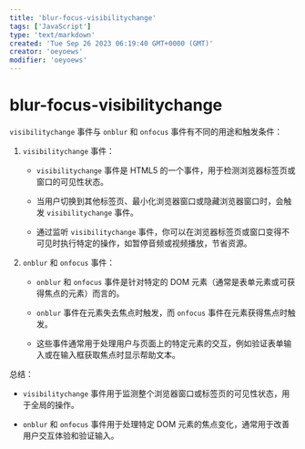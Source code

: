 ```yaml
---
title: 'blur-focus-visibilitychange'
tags: ['JavaScript']
type: 'text/markdown'
created: 'Tue Sep 26 2023 06:19:40 GMT+0000 (GMT)'
creator: 'oeyoews'
modifier: 'oeyoews'
---
```


# blur-focus-visibilitychange

`visibilitychange` 事件与 `onblur` 和 `onfocus` 事件有不同的用途和触发条件：

1. `visibilitychange` 事件：

    * `visibilitychange` 事件是 HTML5 的一个事件，用于检测浏览器标签页或窗口的可见性状态。

    * 当用户切换到其他标签页、最小化浏览器窗口或隐藏浏览器窗口时，会触发 `visibilitychange` 事件。

    * 通过监听 `visibilitychange` 事件，你可以在浏览器标签页或窗口变得不可见时执行特定的操作，如暂停音频或视频播放，节省资源。

1. `onblur` 和 `onfocus` 事件：

    * `onblur` 和 `onfocus` 事件是针对特定的 DOM 元素（通常是表单元素或可获得焦点的元素）而言的。

    * `onblur` 事件在元素失去焦点时触发，而 `onfocus` 事件在元素获得焦点时触发。

    * 这些事件通常用于处理用户与页面上的特定元素的交互，例如验证表单输入或在输入框获取焦点时显示帮助文本。

总结：

* `visibilitychange` 事件用于监测整个浏览器窗口或标签页的可见性状态，用于全局的操作。

* `onblur` 和 `onfocus` 事件用于处理特定 DOM 元素的焦点变化，通常用于改善用户交互体验和验证输入。
